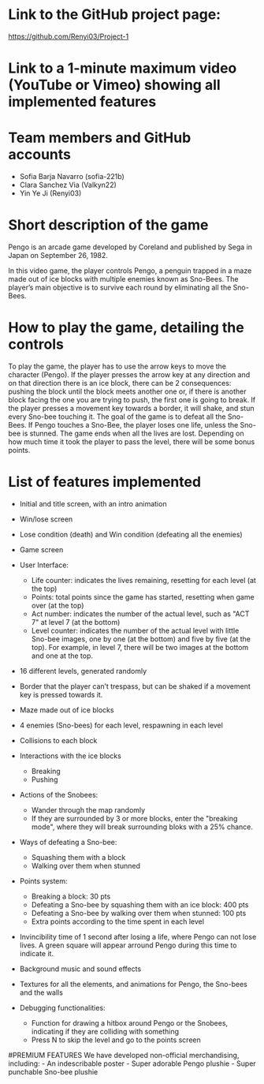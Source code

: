 # Link to the GitHub project page:
https://github.com/Renyi03/Project-1

# Link to a 1-minute maximum video (YouTube or Vimeo) showing all implemented features


# Team members and GitHub accounts
* Sofia Barja Navarro (sofia-221b)
* Clara Sanchez Via (Valkyn22)
* Yin Ye Ji (Renyi03)

# Short description of the game
Pengo is an arcade game developed by Coreland and published by Sega in Japan on September 26, 1982.

In this video game, the player controls Pengo, a penguin trapped in a maze made out of ice blocks with multiple enemies known as Sno-Bees.
The player’s main objective is to survive each round by eliminating all the Sno-Bees.

# How to play the game, detailing the controls
To play the game, the player has to use the arrow keys to move the character (Pengo). If the player presses the arrow key at any direction and on that direction there is an ice block, there can be 2 consequences: pushing the block until the block meets another one or, if there is another block facing the one you are trying to push, the first one is going to break.
If the player presses a movement key towards a border, it will shake, and stun every Sno-bee touching it.
The goal of the game is to defeat all the Sno-Bees. If Pengo touches a Sno-Bee, the player loses one life, unless the Sno-bee is stunned. The game ends when all the lives are lost. Depending on how much time it took the player to pass the level, there will be some bonus points.

# List of features implemented
* Initial and title screen, with an intro animation
* Win/lose screen
* Lose condition (death) and Win condition (defeating all the enemies)
* Game screen
* User Interface:
	- Life counter: indicates the lives remaining, resetting for each level (at the top)
	- Points: total points since the game has started, resetting when game over (at the top)
	- Act number: indicates the number of the actual level, such as "ACT 7" at level 7 (at the bottom)
	- Level counter: indicates the number of the actual level with little Sno-bee images, one by one (at the bottom) and five by five (at the top). For example, in level 7, there will be two images at the bottom and one at the top.
* 16 different levels, generated randomly
* Border that the player can’t trespass, but can be shaked if a movement key is pressed towards it.
* Maze made out of ice blocks
* 4 enemies (Sno-bees) for each level, respawning in each level
* Collisions to each block
* Interactions with the ice blocks
	- Breaking
	- Pushing
* Actions of the Snobees:
	- Wander through the map randomly
	- If they are surrounded by 3 or more blocks, enter the "breaking mode", where they will break surrounding bloks with a 25% chance.
* Ways of defeating a Sno-bee:
	- Squashing them with a block
	- Walking over them when stunned
* Points system:
	- Breaking a block: 30 pts
	- Defeating a Sno-bee by squashing them with an ice block: 400 pts
	- Defeating a Sno-bee by walking over them when stunned: 100 pts
	- Extra points according to the time spent in each level
* Invincibility time of 1 second after losing a life, where Pengo can not lose lives. A green square will appear arround Pengo during this time to indicate it.

* Background music and sound effects
* Textures for all the elements, and animations for Pengo, the Sno-bees and the walls

* Debugging functionalities:
	- Function for drawing a hitbox around Pengo or the Snobees, indicating if they are colliding with something
	- Press N to skip the level and go to the points screen

#PREMIUM FEATURES
We have developed non-official merchandising, including:
	- An indescribable poster
	- Super adorable Pengo plushie
	- Super punchable Sno-bee plushie